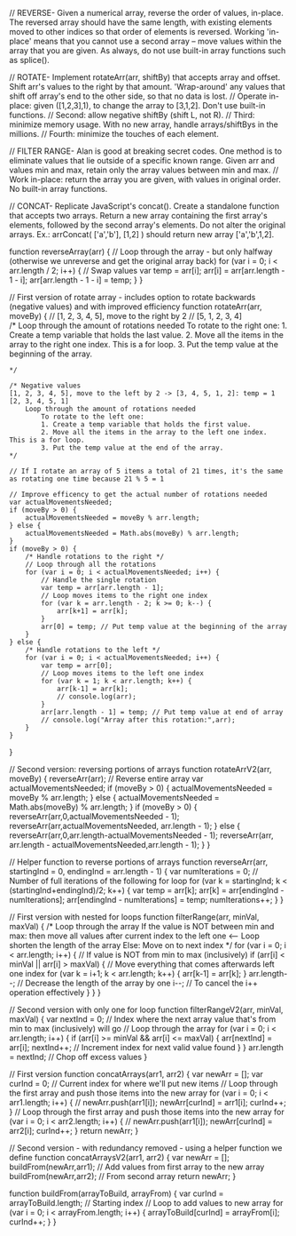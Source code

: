 // REVERSE- Given a numerical array, reverse the order of values, in-place. The reversed array should have the same length, with existing elements moved to other indices so that order of elements is reversed. Working 'in-place' means that you cannot use a second array – move values within the array that you are given. As always, do not use built-in array functions such as splice().



// ROTATE- Implement rotateArr(arr, shiftBy) that accepts array and offset. Shift arr's values to the right by that amount. 'Wrap-around' any values that shift off array's end to the other side, so that no data is lost. 
// Operate in-place: given ([1,2,3],1), to change the array to [3,1,2]. Don't use built-in functions. 
// Second: allow negative shiftBy (shift L, not R).
// Third: minimize memory usage. With no new array, handle arrays/shiftBys in the millions.
// Fourth: minimize the touches of each element.


// FILTER RANGE- Alan is good at breaking secret codes. One method is to eliminate values that lie outside of a specific known range. Given arr and values min and max, retain only the array values between min and max. 
// Work in-place: return the array you are given, with values in original order. No built-in array functions.


// CONCAT- Replicate JavaScript's concat(). Create a standalone function that accepts two arrays. Return a new array containing the first array's elements, followed by the second array's elements. Do not alter the original arrays. Ex.: arrConcat( ['a','b'], [1,2] ) should return new array ['a','b',1,2].

function reverseArray(arr) {
    // Loop through the array - but only halfway (otherwise we unreverse and get the original array back)
    for (var i = 0; i < arr.length / 2; i++) {
        // Swap values
        var temp = arr[i];
        arr[i] = arr[arr.length - 1 - i];
        arr[arr.length - 1 - i] = temp;
    }
}

// First version of rotate array - includes option to rotate backwards (negative values) and with improved efficiency
function rotateArr(arr, moveBy) {
    // [1, 2, 3, 4, 5], move to the right by 2
    // [5, 1, 2, 3, 4]  
    /*
        Loop through the amount of rotations needed
            To rotate to the right one:
            1. Create a temp variable that holds the last value.
            2. Move all the items in the array to the right one index.  This is a for loop.
            3. Put the temp value at the beginning of the array.

    */
    
    /* Negative values
    [1, 2, 3, 4, 5], move to the left by 2 -> [3, 4, 5, 1, 2]: temp = 1
    [2, 3, 4, 5, 1]
        Loop through the amount of rotations needed
            To rotate to the left one:
            1. Create a temp variable that holds the first value.
            2. Move all the items in the array to the left one index.  This is a for loop.
            3. Put the temp value at the end of the array.
    */

    // If I rotate an array of 5 items a total of 21 times, it's the same as rotating one time because 21 % 5 = 1

    // Improve efficency to get the actual number of rotations needed
    var actualMovementsNeeded;
    if (moveBy > 0) {
        actualMovementsNeeded = moveBy % arr.length;
    } else {
        actualMovementsNeeded = Math.abs(moveBy) % arr.length;
    }
    if (moveBy > 0) {
        /* Handle rotations to the right */
        // Loop through all the rotations
        for (var i = 0; i < actualMovementsNeeded; i++) {
            // Handle the single rotation
            var temp = arr[arr.length - 1];
            // Loop moves items to the right one index
            for (var k = arr.length - 2; k >= 0; k--) {
                arr[k+1] = arr[k];
            }
            arr[0] = temp; // Put temp value at the beginning of the array
        }
    } else {
        /* Handle rotations to the left */
        for (var i = 0; i < actualMovementsNeeded; i++) {
            var temp = arr[0];
            // Loop moves items to the left one index
            for (var k = 1; k < arr.length; k++) {
                arr[k-1] = arr[k];
                // console.log(arr);
            }
            arr[arr.length - 1] = temp; // Put temp value at end of array
            // console.log("Array after this rotation:",arr);
        }
    }
}

// Second version: reversing portions of arrays
function rotateArrV2(arr, moveBy) {
    reverseArr(arr); // Reverse entire array
    var actualMovementsNeeded;
    if (moveBy > 0) {
        actualMovementsNeeded = moveBy % arr.length;
    } else {
        actualMovementsNeeded = Math.abs(moveBy) % arr.length;
    }
    if (moveBy > 0) {
        reverseArr(arr,0,actualMovementsNeeded - 1);
        reverseArr(arr,actualMovementsNeeded, arr.length - 1);
    } else {
        reverseArr(arr,0,arr.length-actualMovementsNeeded - 1);
        reverseArr(arr, arr.length - actualMovementsNeeded,arr.length - 1);
    }
}

// Helper function to reverse portions of arrays
function reverseArr(arr, startingInd = 0, endingInd = arr.length - 1) {
    var numIterations = 0; // Number of full iterations of the following for loop
    for (var k = startingInd; k < (startingInd+endingInd)/2; k++) {
        var temp = arr[k];
        arr[k] = arr[endingInd - numIterations];
        arr[endingInd - numIterations] = temp;
        numIterations++;
    }
}

// First version with nested for loops
function filterRange(arr, minVal, maxVal) {
    /*
    Loop through the array
    If the value is NOT between min and max:
        then move all values after current index to the left one <-- Loop
        shorten the length of the array
    Else:
        Move on to next index
    */
    for (var i = 0; i < arr.length; i++) {
        // If value is NOT from min to max (inclusively)
        if (arr[i] < minVal || arr[i] > maxVal) {
            // Move everything that comes afterwards left one index
            for (var k = i+1; k < arr.length; k++) {
                arr[k-1] = arr[k];
            }
            arr.length--; // Decrease the length of the array by one
            i--; // To cancel the i++ operation effectively
        }
    }
}

// Second version with only one for loop
function filterRangeV2(arr, minVal, maxVal) {
    var nextInd = 0; // Index where the next array value that's from min to max (inclusively) will go
    // Loop through the array
    for (var i = 0; i < arr.length; i++) {
        if (arr[i] >= minVal && arr[i] <= maxVal) {
            arr[nextInd] = arr[i];
            nextInd++; // Increment index for next valid value found
        }
    }
    arr.length = nextInd; // Chop off excess values
}

// First version
function concatArrays(arr1, arr2) {
    var newArr = [];
    var curInd = 0; // Current index for where we'll put new items
    // Loop through the first array and push those items into the new array
    for (var i = 0; i < arr1.length; i++) {
        // newArr.push(arr1[i]);
        newArr[curInd] = arr1[i];
        curInd++;
    }
    // Loop through the first array and push those items into the new array
    for (var i = 0; i < arr2.length; i++) {
        // newArr.push(arr1[i]);
        newArr[curInd] = arr2[i];
        curInd++;
    }
    return newArr;
}

// Second version - with redundancy removed - using a helper function we define
function concatArraysV2(arr1, arr2) {
    var newArr = [];
    buildFrom(newArr,arr1); // Add values from first array to the new array
    buildFrom(newArr,arr2); // From second array
    return newArr;
}

function buildFrom(arrayToBuild, arrayFrom) {
    var curInd = arrayToBuild.length; // Starting index
    // Loop to add values to new array
    for (var i = 0; i < arrayFrom.length; i++) {
        arrayToBuild[curInd] = arrayFrom[i];
        curInd++;
    }
}
